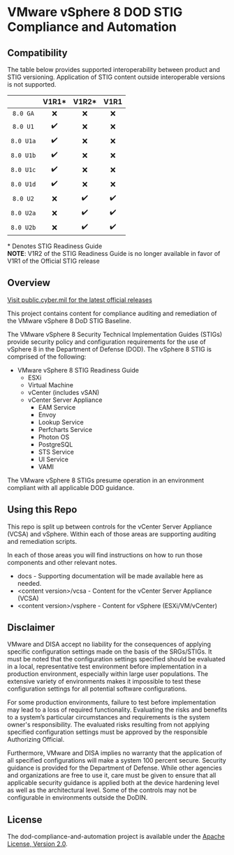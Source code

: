 # VMware vSphere 8 DOD STIG Compliance and Automation

## Compatibility
The table below provides supported interoperability between product and STIG versioning. Application of STIG content outside interoperable versions is not supported.

|                   |        V1R1*       |         V1R2*      |         V1R1       |
|:-----------------:|:------------------:|:------------------:|:------------------:|
|     `8.0 GA`      |        :x:         |         :x:        |         :x:        |
|     `8.0 U1`      | :heavy_check_mark: |         :x:        |         :x:        |
|     `8.0 U1a`     | :heavy_check_mark: |         :x:        |         :x:        |
|     `8.0 U1b`     | :heavy_check_mark: |         :x:        |         :x:        |
|     `8.0 U1c`     | :heavy_check_mark: |         :x:        |         :x:        |
|     `8.0 U1d`     | :heavy_check_mark: |         :x:        |         :x:        |
|     `8.0 U2`      |        :x:         | :heavy_check_mark: | :heavy_check_mark: |
|     `8.0 U2a`     |        :x:         | :heavy_check_mark: | :heavy_check_mark: |
|     `8.0 U2b`     |        :x:         | :heavy_check_mark: | :heavy_check_mark: |

\* Denotes STIG Readiness Guide  
__NOTE__: V1R2 of the STIG Readiness Guide is no longer available in favor of V1R1 of the Official STIG release  

## Overview
[Visit public.cyber.mil for the latest official releases](https://public.cyber.mil/stigs/)

This project contains content for compliance auditing and remediation of the VMware vSphere 8 DoD STIG Baseline.

The VMware vSphere 8 Security Technical Implementation Guides (STIGs) provide security policy and configuration requirements for the use of vSphere 8 in the Department of Defense (DOD). The vSphere 8 STIG is comprised of the following:

- VMware vSphere 8 STIG Readiness Guide
  - ESXi
  - Virtual Machine
  - vCenter (includes vSAN)
  - vCenter Server Appliance
    - EAM Service
    - Envoy
    - Lookup Service
    - Perfcharts Service
    - Photon OS
    - PostgreSQL
    - STS Service
    - UI Service
    - VAMI

The VMware vSphere 8 STIGs presume operation in an environment compliant with all applicable DOD guidance.

## Using this Repo

This repo is split up between controls for the vCenter Server Appliance (VCSA) and vSphere.  Within each of those areas are supporting auditing and remediation scripts.  

In each of those areas you will find instructions on how to run those components and other relevant notes.  

- docs - Supporting documentation will be made available here as needed.
- \<content version\>/vcsa - Content for the vCenter Server Appliance (VCSA)
- \<content version\>/vsphere - Content for vSphere (ESXi/VM/vCenter)

## Disclaimer

VMware and DISA accept no liability for the consequences of applying specific configuration settings made on the basis of the SRGs/STIGs. It must be noted that the configuration settings specified should be evaluated in a local, representative test environment before implementation in a production environment, especially within large user populations. The extensive variety of environments makes it impossible to test these configuration settings for all potential software configurations.

For some production environments, failure to test before implementation may lead to a loss of required functionality. Evaluating the risks and benefits to a system’s particular circumstances and requirements is the system owner's responsibility. The evaluated risks resulting from not applying specified configuration settings must be approved by the responsible Authorizing Official.

Furthermore, VMware and DISA implies no warranty that the application of all specified configurations will make a system 100 percent secure. Security guidance is provided for the Department of Defense. While other agencies and organizations are free to use it, care must be given to ensure that all applicable security guidance is applied both at the device hardening level as well as the architectural level. Some of the controls may not be configurable in environments outside the DoDIN.

## License

The dod-compliance-and-automation project is available under the [Apache License, Version 2.0](LICENSE).
